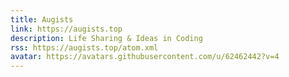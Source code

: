 ```yaml
---
title: Augists
link: https://augists.top
description: Life Sharing & Ideas in Coding
rss: https://augists.top/atom.xml
avatar: https://avatars.githubusercontent.com/u/62462442?v=4
---
```

